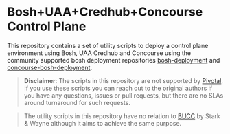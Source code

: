 # Bosh+UAA+Credhub+Concourse Control Plane

This repository contains a set of utility scripts to deploy a control plane environment using Bosh, UAA Credhub and Concourse using the community supported bosh deployment repositories [bosh-deployment](https://github.com/cloudfoundry/bosh-deployment) and [concourse-bosh-deployment](https://github.com/concourse/concourse-bosh-deployment).

> **Disclaimer**: The scripts in this repository are not supported by [Pivotal](pivotal.io). If you use these scripts you can reach out to the original authors if you have any questions, issues or pull requests, but there are no SLAs around turnaround for such requests.

> The utility scripts in this repository have no relation to [BUCC](https://github.com/starkandwayne/bucc) by Stark & Wayne although it aims to achieve the same purpose. 
